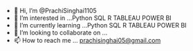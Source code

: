 - 👋 Hi, I’m @PrachiSinghai1105
- 👀 I’m interested in ...Python SQL R TABLEAU POWER BI
- 🌱 I’m currently learning ...Python SQL R TABLEAU POWER BI
- 💞️ I’m looking to collaborate on ... 
- 📫 How to reach me ... prachisinghai05@gmail.com

<!---
PrachiSinghai1105/PrachiSinghai1105 is a ✨ special ✨ repository because its `README.md` (this file) appears on your GitHub profile.
You can click the Preview link to take a look at your changes.
--->
